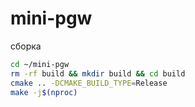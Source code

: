# mini-pgw


сборка
```bash
cd ~/mini-pgw
rm -rf build && mkdir build && cd build
cmake .. -DCMAKE_BUILD_TYPE=Release
make -j$(nproc)
```
